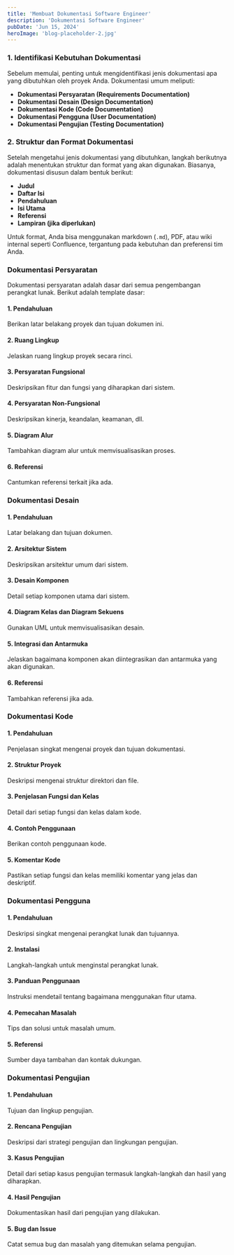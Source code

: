 ```yaml
---
title: 'Membuat Dokumentasi Software Engineer'
description: 'Dokumentasi Software Engineer'
pubDate: 'Jun 15, 2024'
heroImage: 'blog-placeholder-2.jpg'
---
```


### 1. Identifikasi Kebutuhan Dokumentasi
Sebelum memulai, penting untuk mengidentifikasi jenis dokumentasi apa yang dibutuhkan oleh proyek Anda. Dokumentasi umum meliputi:
- **Dokumentasi Persyaratan (Requirements Documentation)**
- **Dokumentasi Desain (Design Documentation)**
- **Dokumentasi Kode (Code Documentation)**
- **Dokumentasi Pengguna (User Documentation)**
- **Dokumentasi Pengujian (Testing Documentation)**

### 2. Struktur dan Format Dokumentasi
Setelah mengetahui jenis dokumentasi yang dibutuhkan, langkah berikutnya adalah menentukan struktur dan format yang akan digunakan. Biasanya, dokumentasi disusun dalam bentuk berikut:
- **Judul**
- **Daftar Isi**
- **Pendahuluan**
- **Isi Utama**
- **Referensi**
- **Lampiran (jika diperlukan)**

Untuk format, Anda bisa menggunakan markdown (`.md`), PDF, atau wiki internal seperti Confluence, tergantung pada kebutuhan dan preferensi tim Anda.

### Dokumentasi Persyaratan
Dokumentasi persyaratan adalah dasar dari semua pengembangan perangkat lunak. Berikut adalah template dasar:

#### 1. Pendahuluan
Berikan latar belakang proyek dan tujuan dokumen ini.

#### 2. Ruang Lingkup
Jelaskan ruang lingkup proyek secara rinci.

#### 3. Persyaratan Fungsional
Deskripsikan fitur dan fungsi yang diharapkan dari sistem.

#### 4. Persyaratan Non-Fungsional
Deskripsikan kinerja, keandalan, keamanan, dll.

#### 5. Diagram Alur
Tambahkan diagram alur untuk memvisualisasikan proses.

#### 6. Referensi
Cantumkan referensi terkait jika ada.

### Dokumentasi Desain

#### 1. Pendahuluan
Latar belakang dan tujuan dokumen.

#### 2. Arsitektur Sistem
Deskripsikan arsitektur umum dari sistem.

#### 3. Desain Komponen
Detail setiap komponen utama dari sistem.

#### 4. Diagram Kelas dan Diagram Sekuens
Gunakan UML untuk memvisualisasikan desain.

#### 5. Integrasi dan Antarmuka
Jelaskan bagaimana komponen akan diintegrasikan dan antarmuka yang akan digunakan.

#### 6. Referensi
Tambahkan referensi jika ada.

### Dokumentasi Kode

#### 1. Pendahuluan
Penjelasan singkat mengenai proyek dan tujuan dokumentasi.

#### 2. Struktur Proyek
Deskripsi mengenai struktur direktori dan file.

#### 3. Penjelasan Fungsi dan Kelas
Detail dari setiap fungsi dan kelas dalam kode.

#### 4. Contoh Penggunaan
Berikan contoh penggunaan kode.

#### 5. Komentar Kode
Pastikan setiap fungsi dan kelas memiliki komentar yang jelas dan deskriptif.

### Dokumentasi Pengguna

#### 1. Pendahuluan
Deskripsi singkat mengenai perangkat lunak dan tujuannya.

#### 2. Instalasi
Langkah-langkah untuk menginstal perangkat lunak.

#### 3. Panduan Penggunaan
Instruksi mendetail tentang bagaimana menggunakan fitur utama.

#### 4. Pemecahan Masalah
Tips dan solusi untuk masalah umum.

#### 5. Referensi
Sumber daya tambahan dan kontak dukungan.

### Dokumentasi Pengujian

#### 1. Pendahuluan
Tujuan dan lingkup pengujian.

#### 2. Rencana Pengujian
Deskripsi dari strategi pengujian dan lingkungan pengujian.

#### 3. Kasus Pengujian
Detail dari setiap kasus pengujian termasuk langkah-langkah dan hasil yang diharapkan.

#### 4. Hasil Pengujian
Dokumentasikan hasil dari pengujian yang dilakukan.

#### 5. Bug dan Issue
Catat semua bug dan masalah yang ditemukan selama pengujian.
